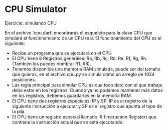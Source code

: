 # CPU Simulator

Ejercicio: simulando CPU

En el archivo 'cpu.dart' encontrarás el esqueleto para la clase CPU que simulará el funcionamiento de un CPU real. El funcionamiento del CPU es el siguiente:

- Recibe un programa que se ejecutará en el CPU.
- El CPU tiene 8 Registros generales: Ra, Rb, Rc, Rd, Re, Rf, Rg, Rh. (También los puedes nombrar R1..R8).
- Tenemos disponible una memoria RAM simulada, puede ser del tamaño que quieras, en el archivo cpu.py se simula como un arreglo de 1024 posiciones.
- Las regla principal para simular CPU es que todo dato con el que trabaje debe estar en los registros. Cuando ya no podamos mantener más datos en los registros, debemos guardarlos en la memoria RAM.
- El CPU tiene dos registros especiales: IP y SP. IP es el registro de la siguiente instrucción a ejecutar y SP es el registro que apunta al tope de la pila.
- El CPU tiene un registro especial llamado IR (Instruction Register) que contiene la instrucción actual que se está ejecutando.

